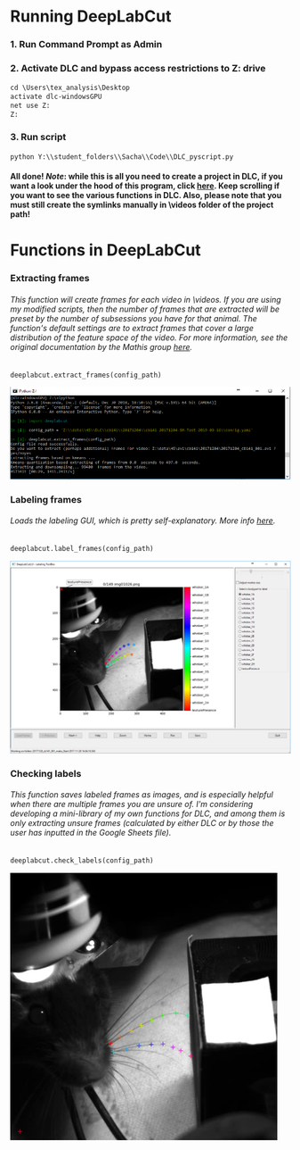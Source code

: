 # Running DeepLabCut

### 1. Run Command Prompt as Admin

### 2. Activate DLC and bypass access restrictions to Z: drive
```
cd \Users\tex_analysis\Desktop
activate dlc-windowsGPU
net use Z:
Z:
```

### 3. Run script
```
python Y:\\student_folders\\Sacha\\Code\\DLC_pyscript.py
```

#### All done! *Note*: while this is all you need to create a project in DLC, if you want a look under the hood of this program, click [here](https://github.com/sachaker/deeplabcut_texteam/blob/master/Protocols/runningDLC_Walkthrough.md). Keep scrolling if you want to see the various functions in DLC. Also, please note that you must still create the symlinks manually in \videos folder of the project path!

# Functions in DeepLabCut

### Extracting frames
###### This function will create frames for each video in \videos. If you are using my modified scripts, then the number of frames that are extracted will be preset by the number of subsessions you have for that animal. The function's default settings are to extract frames that cover a large distribution of the feature space of the video. For more information, see the original documentation by the Mathis group [here](https://github.com/AlexEMG/DeepLabCut/blob/master/docs/functionDetails.md#c-data-selection). 

```python
deeplabcut.extract_frames(config_path)
```
![alt_text](https://github.com/sachaker/deeplabcut_texteam/blob/master/Protocols/Images/extract_frames.PNG)

### Labeling frames
###### Loads the labeling GUI, which is pretty self-explanatory. More info [here](https://github.com/AlexEMG/DeepLabCut/blob/master/docs/functionDetails.md#d-label-frames).  

```python
deeplabcut.label_frames(config_path)
```
![alt_text](https://github.com/sachaker/deeplabcut_texteam/blob/master/Protocols/Images/label_frames.PNG)

### Checking labels
###### This function saves labeled frames as images, and is especially helpful when there are multiple frames you are unsure of. I'm considering developing a mini-library of my own functions for DLC, and among them is only extracting unsure frames (calculated by either DLC or by those the user has inputted in the Google Sheets file).

```python
deeplabcut.check_labels(config_path)
```
![alt_text](https://github.com/sachaker/deeplabcut_texteam/blob/master/Protocols/Images/check_labels.png)

